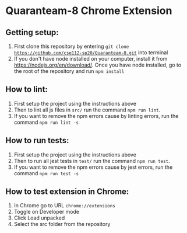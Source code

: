 # Quaranteam-8 Chrome Extension

## Getting setup:

1. First clone this repository by entering <code>git clone https://github.com/cse112-sp20/Quaranteam-8.git</code> into terminal
2. If you don't have node installed on your computer, install it from https://nodejs.org/en/download/. Once you have node installed, go to the root of the repository and run <code>npm install</code>

## How to lint:

1. First setup the project using the instructions above
2. Then to lint all js files in <code>src/</code> run the command <code>npm run lint</code>. 
3. If you want to remove the npm errors cause by linting errors, run the command <code>npm run lint -s</code>

## How to run tests:

1. First setup the project using the instructions above
2. Then to run all jest tests in <code>test/</code> run the command <code>npm run test</code>. 
3. If you want to remove the npm errors cause by jest errors, run the command <code>npm run test -s</code>

## How to test extension in Chrome:

1. In Chrome go to URL <code>chrome://extensions</code>
2. Toggle on Developer mode
3. Click Load unpacked
4. Select the src folder from the repository
